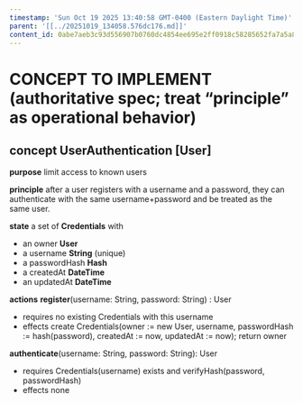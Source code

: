 ```yaml
---
timestamp: 'Sun Oct 19 2025 13:40:58 GMT-0400 (Eastern Daylight Time)'
parent: '[[../20251019_134058.576dc176.md]]'
content_id: 0abe7aeb3c93d556907b0760dc4854ee695e2ff0918c58285652fa7a5a8562f3
---
```


# CONCEPT TO IMPLEMENT (authoritative spec; treat “principle” as operational behavior)

## concept **UserAuthentication** \[User]

**purpose**
limit access to known users

**principle**
after a user registers with a username and a password, they can authenticate with the same username+password and be treated as the same user.

**state**
a set of **Credentials** with

* an owner **User**
* a username **String** (unique)
* a passwordHash **Hash**
* a createdAt **DateTime**
* an updatedAt **DateTime**

**actions**
**register**(username: String, password: String) : User

* requires no existing Credentials with this username
* effects create Credentials(owner := new User, username, passwordHash := hash(password), createdAt := now, updatedAt := now); return owner

**authenticate**(username: String, password: String): User

* requires Credentials(username) exists and verifyHash(password, passwordHash)
* effects none
